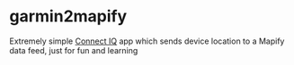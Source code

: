 # garmin2mapify
Extremely simple [Connect IQ](https://apps.garmin.com) app which sends device location to a Mapify data feed, just for fun and learning 
